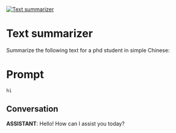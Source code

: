 
[![Text summarizer](https://flow-prompt-covers.s3.us-west-1.amazonaws.com/icon/minimalist/mini_10.png)]()
# Text summarizer 
Summarize the following text for a phd student in simple Chinese: 

# Prompt

```
hi
```

## Conversation

**ASSISTANT**: Hello! How can I assist you today?


